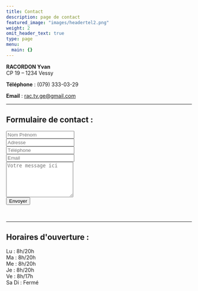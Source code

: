 ```yaml
---
title: Contact
description: page de contact
featured_image: "images/headertel2.png"
weight: 2
omit_header_text: true
type: page
menu:
  main: {}
---
```

**RACORDON Yvan**
<br />
CP 19 – 1234 Vessy

**Téléphone** : (079) 333-03-29

**Email** :  <rac.tv.ge@gmail.com>


---

## Formulaire de contact :

<form method="POST" action="https://formspree.io/rac.tv.ge@gmail.com">
  <input type="name" name="name" placeholder="Nom Prénom">
  <br />
  <input type="adresse" name="adresse" placeholder="Adresse">
  <br />
  <input type="tel" name="tel" placeholder="Téléphone">
  <br />
  <input type="email" name="email" placeholder="Email">
  <br />
  <textarea rows="6" name="message" placeholder="Votre message ici"></textarea>
  <br />
  <button type="submit">Envoyer</button>
</form>
<br />

---

## Horaires d'ouverture :
Lu : 8h/20h
<br />
Ma : 8h/20h
<br />
Me : 8h/20h
<br />
Je : 8h/20h
<br />
Ve : 8h/17h
<br />
Sa Di : Fermé
<br />
